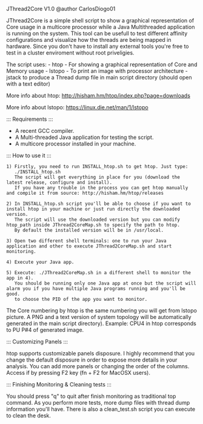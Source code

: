 JThread2Core V1.0
@author CarlosDiogo01

JThread2Core is a simple shell script to show a graphical representation of Core usage in a multicore processor while a Java Multithreaded application is running on the system.
This tool can be usefull to test different affinity configurations and visualize how the threads are being mapped in hardware.
Since you don't have to install any external tools you're free to test in a cluster enviroment without root priveligies. 


The script uses:
	- htop - For showing a graphical representation of Core and Memory usage
	- lstopo - To print an image with processor architecture
	- jstack to produce a Thread dump file in main script directory (should open with a text editor)

More info about htop:
http://hisham.hm/htop/index.php?page=downloads

More info about lstopo:
https://linux.die.net/man/1/lstopo


::: Requirements :::
- A recent GCC compiler.
- A Multi-threaded Java application for testing the script.
- A multicore processor installed in your machine.



::: How to use it :::

	1) Firstly, you need to run INSTALL_htop.sh to get htop. Just type:
	   ./INSTALL_htop.sh
	   The script will get everything in place for you (download the latest release, configure and install).
	   If you have any trouble in the process you can get htop manually and compile it from source: http://hisham.hm/htop/releases
	
	2) In INSTALL_htop.sh script you'll be able to choose if you want to install htop in your machine or just run directly the downloaded version. 
	   The script will use the downloaded version but you can modify htop_path inside JThread2CoreMap.sh to specify the path to htop. 
	   By default the installed version will be in /usr/local. 
	
	3) Open two different shell terminals: one to run your Java application and other to execute JThread2CoreMap.sh and start monitoring.
	
	4) Execute your Java app.
	
	5) Execute: ./JThread2CoreMap.sh in a different shell to monitor the app in 4).
	   You should be running only one Java app at once but the script will alarm you if you have multiple Java programs running and you'll be good.
	   to choose the PID of the app you want to monitor.


The Core numbering by htop is the same numbering you will get from lstopo picture.
A PNG and a text version of system topology will be automatically generated in the main script directory).
Example: CPU4 in htop corresponds to PU P#4 of generated image.



::: Customizing Panels :::

htop supports customizable panels disposure. I highly recommend that you change the default disposure in order to expose more details in your analysis.
You can add more panels or changing the order of the columns.
Access if by pressing F2 key (fn + F2 for MacOSX users).


::: Finishing Monitoring & Cleaning tests :::

You should press "q" to quit after finish monitoring as traditional top command.
As you perform more tests, more dump files with thread dump information you'll have.
There is also a clean_test.sh script you can execute to clean the desk.
